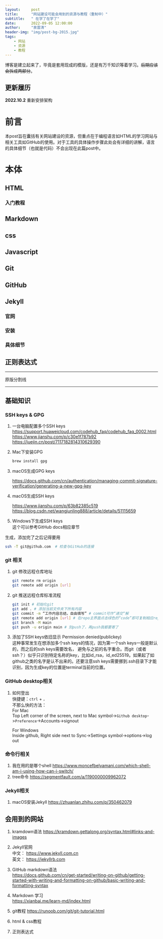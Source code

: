 ```yaml
---
layout:     post
title:      "网站建设可能会用到的资源与教程（重制中）"
subtitle:   " 在学了在学了"
date:       2022-09-05 12:00:00
author:     "泉雲清"
header-img: "img/post-bg-2015.jpg"
tags:
    - 网站
    - 资源
    - 教程
---
```

博客是建立起来了，毕竟是套用现成的模版，还是有万千知识等着学习。~~后期应该会拆成两部分~~。  
## 更新履历
**2022.10.2** 重新安排架构

# 前言  
本post旨在囊括有关网站建设的资源，但重点在于编程语言如HTML的学习网站与相关工具如GitHub的使用。对于工具的具体操作步骤此处会有详细的讲解，语言的具体细节（也就是代码）不会出现在此篇post中。  
# 本体  
## HTML  
### 入门教程  

## Markdown

## css

## Javascript

## Git

## GitHub

## Jekyll 
### 官网  

### 安装  

### 具体细节  

## 正则表达式
---

原版分割线  

---

## 基础知识
### SSH keys & GPG
1. 一台电脑配置多个SSH keys
    <https://support.huaweicloud.com/codehub_faq/codehub_faq_0002.html>
    <https://www.jianshu.com/p/c30e1f787b92>
    <https://juejin.cn/post/7117182814310629390>
2. Mac下安装GPG
    ```bash
    brew install gpg
    ```
3. macOS生成GPG keys

    <https://docs.github.com/cn/authentication/managing-commit-signature-verification/generating-a-new-gpg-key>
3. macOS生成SSH keys

    <https://www.jianshu.com/p/63b82385c519>
    <https://blog.csdn.net/wangjunling888/article/details/51115659>
4. Windows下生成SSH keys  
    这个可以参考GitHub docs相应章节  

生成，添加完了之后记得要用
```zsh
ssh -T git@github.com  # 检查与GitHub的连接
```

### git 相关
1. git 修改远程仓库地址
    ```bash
    git remote rm origin
    git remote add origin [url]
    ```
2. git 推送远程仓库标准流程
    ```bash
    git init # 初始化git
    git add . # 添加当前文件夹下所有内容
    git commit -m “工作内容总结，自由填写” # commit可作“递交“解
    git remote add origin [url] # 在repo主界面点击绿色的“code”即可复制相应repo的url
    git branch -M main
    git push -u origin main # 別push了，再push我都要寄了
    ```
3. 添加了SSH keys依旧显示 Permission denied(publickey)  
    这种事常发生在想添加多个ssh keys的情况，因为第一个ssh keys一般是默认的，而之后的ssh keys需要改名，
    避免与之前的名字重合。而git（或者ssh？）似乎只识别特定名称的key，比如id_rsa，id_ed25519。如果起了如github之类的名字是认不出来的。还要注意ssh keys需要挪到.ssh目录下才能识别，因为生成key的位置是terminal当前的位置。

### GitHub desktop相关
1. 如何登出  
    快捷键：`ctrl` + `，`  
    不那么快的方法：  
    For Mac  
        Top Left corner of the screen, next to Mac symbol->`Github desktop`->`Preference`->Accounts->signout
    
    For Windows   
        Inside github, Right side next to Sync->Settings symbol->options->log out

### 命令行相关
1. 我在用的是哪个shell
    <https://www.moncefbelyamani.com/which-shell-am-i-using-how-can-i-switch/>
2. tree命令
    <https://segmentfault.com/a/1190000009962072>


### Jekyll相关
1. macOS安装Jekyll
    <https://zhuanlan.zhihu.com/p/350462079>

## 会用到的网站
1. kramdown语法
    <https://kramdown.gettalong.org/syntax.html#links-and-images>
2. Jekyll官网  
    中文： <https://www.jekyll.com.cn>  
    英文： <https://jekyllrb.com>
3.  GitHub markdown语法  
    <https://docs.github.com/cn/get-started/writing-on-github/getting-started-with-writing-and-formatting-on-github/basic-writing-and-formatting-syntax>
4. Markdown 学习  
    <https://xianbai.me/learn-md/index.html>
5. git教程
    <https://runoob.com/git/git-tutorial.html>
5. html & css教程

6. 正则表达式